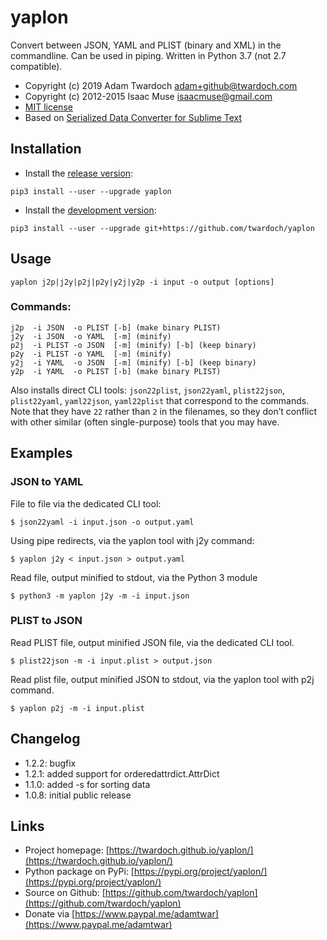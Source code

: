 # yaplon

Convert between JSON, YAML and PLIST (binary and XML) in the commandline.
Can be used in piping. Written in Python 3.7 (not 2.7 compatible).

- Copyright (c) 2019 Adam Twardoch <adam+github@twardoch.com>
- Copyright (c) 2012-2015 Isaac Muse <isaacmuse@gmail.com>
- [MIT license](./LICENSE)
- Based on [Serialized Data Converter for Sublime Text](https://github.com/facelessuser/SerializedDataConverter)

## Installation

- Install the [release version](https://pypi.org/project/yaplon/):

```
pip3 install --user --upgrade yaplon
```

- Install the [development version](https://github.com/twardoch/yaplon):

```
pip3 install --user --upgrade git+https://github.com/twardoch/yaplon
```

## Usage

```
yaplon j2p|j2y|p2j|p2y|y2j|y2p -i input -o output [options]
```

### Commands:

```
j2p  -i JSON  -o PLIST [-b] (make binary PLIST)
j2y  -i JSON  -o YAML  [-m] (minify)
p2j  -i PLIST -o JSON  [-m] (minify) [-b] (keep binary)
p2y  -i PLIST -o YAML  [-m] (minify)
y2j  -i YAML  -o JSON  [-m] (minify) [-b] (keep binary)
y2p  -i YAML  -o PLIST [-b] (make binary PLIST)
```

Also installs direct CLI tools: `json22plist`, `json22yaml`, `plist22json`, `plist22yaml`, `yaml22json`, `yaml22plist` that correspond to the commands. Note that they have `22` rather than `2` in the filenames, so they don’t conflict with other similar (often single-purpose) tools that you may have.

## Examples

### JSON to YAML

File to file via the dedicated CLI tool:

```
$ json22yaml -i input.json -o output.yaml
```

Using pipe redirects, via the yaplon tool with j2y command:

```
$ yaplon j2y < input.json > output.yaml
```

Read file, output minified to stdout, via the Python 3 module

```
$ python3 -m yaplon j2y -m -i input.json
```

### PLIST to JSON

Read PLIST file, output minified JSON file, via the dedicated CLI tool.

```
$ plist22json -m -i input.plist > output.json
```

Read plist file, output minified JSON to stdout, via the yaplon tool with p2j command.

```
$ yaplon p2j -m -i input.plist
```

## Changelog

- 1.2.2: bugfix
- 1.2.1: added support for orderedattrdict.AttrDict
- 1.1.0: added -s for sorting data
- 1.0.8: initial public release

## Links

- Project homepage: [https://twardoch.github.io/yaplon/](https://twardoch.github.io/yaplon/)
- Python package on PyPi: [https://pypi.org/project/yaplon/](https://pypi.org/project/yaplon/)
- Source on Github: [https://github.com/twardoch/yaplon](https://github.com/twardoch/yaplon)
- Donate via [https://www.paypal.me/adamtwar](https://www.paypal.me/adamtwar)
